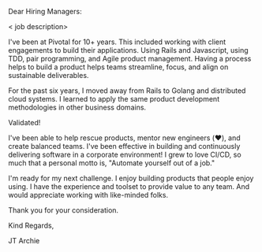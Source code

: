 Dear Hiring Managers:

&#60; job description&#62;

I've been at Pivotal for 10+ years. This included working with client
engagements to build their applications. Using Rails and Javascript, using TDD,
pair programming, and Agile product management. Having a process helps to build
a product helps teams streamline, focus, and align on sustainable deliverables.

For the past six years, I moved away from Rails to Golang and distributed cloud
systems. I learned to apply the same product development methodologies in other
business domains.

Validated!

I've been able to help rescue products, mentor new engineers (❤️), and create
balanced teams. I've been effective in building and continuously delivering
software in a corporate environment! I grew to love CI/CD, so much that a
personal motto is, "Automate yourself out of a job."

I'm ready for my next challenge. I enjoy building products that people enjoy
using. I have the experience and toolset to provide value to any team. And would
appreciate working with like-minded folks.

Thank you for your consideration.

Kind Regards,

JT Archie
